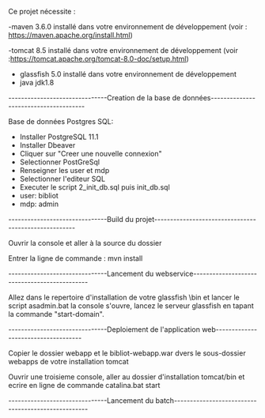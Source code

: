 Ce projet nécessite :


                 
 -maven 3.6.0 installé dans votre environnement de développement (voir : https://maven.apache.org/install.html)


 
 -tomcat 8.5 installé dans votre environnement de développement (voir :https://tomcat.apache.org/tomcat-8.0-doc/setup.html)


   
 - glassfish 5.0 installé dans votre environnement de développement               
 - java jdk1.8



-------------------------------Creation de la base de données--------------------------------------


Base de données Postgres SQL:

- Installer PostgreSQL 11.1
- Installer Dbeaver
- Cliquer sur "Creer une nouvelle connexion"
- Selectionner PostGreSql
- Renseigner les user et mdp
- Selectionner l'editeur SQL
- Executer le script 2_init_db.sql puis init_db.sql
- user: bibliot 
- mdp: admin


-------------------------------Build du projet-----------------------------------------------------




Ouvrir la console et aller à la source du dossier

Entrer la ligne de commande : mvn install



-------------------------------Lancement du webservice---------------------------------------------


Allez dans le repertoire d'installation de votre glassfish \bin et lancer le script asadmin.bat
la console s'ouvre, lancez le serveur glassfish en tapant la commande "start-domain".



-------------------------------Deploiement de l'application web------------------------------------



Copier le dossier webapp et le bibliot-webapp.war dvers le sous-dossier webapps de votre installation tomcat

Ouvrir une troisieme console, aller au dossier d'installation tomcat/bin et ecrire en ligne de commande 
catalina.bat start



-------------------------------Lancement du batch---------------------------------------------------


